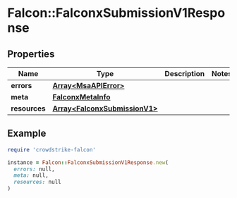 # Falcon::FalconxSubmissionV1Response

## Properties

| Name | Type | Description | Notes |
| ---- | ---- | ----------- | ----- |
| **errors** | [**Array&lt;MsaAPIError&gt;**](MsaAPIError.md) |  |  |
| **meta** | [**FalconxMetaInfo**](FalconxMetaInfo.md) |  |  |
| **resources** | [**Array&lt;FalconxSubmissionV1&gt;**](FalconxSubmissionV1.md) |  |  |

## Example

```ruby
require 'crowdstrike-falcon'

instance = Falcon::FalconxSubmissionV1Response.new(
  errors: null,
  meta: null,
  resources: null
)
```

